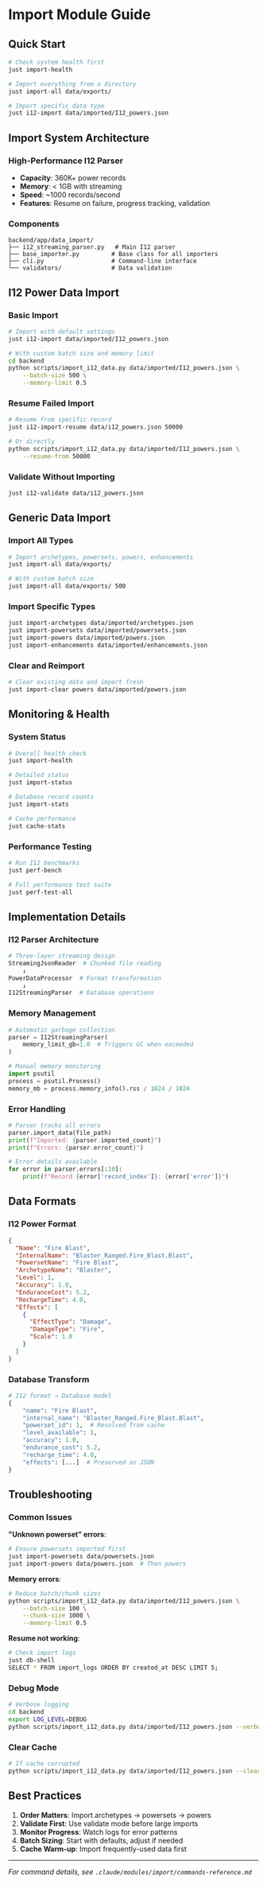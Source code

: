 # Import Module Guide

## Quick Start

```bash
# Check system health first
just import-health

# Import everything from a directory
just import-all data/exports/

# Import specific data type  
just i12-import data/imported/I12_powers.json
```

## Import System Architecture

### High-Performance I12 Parser
- **Capacity**: 360K+ power records
- **Memory**: < 1GB with streaming
- **Speed**: ~1000 records/second
- **Features**: Resume on failure, progress tracking, validation

### Components
```
backend/app/data_import/
├── i12_streaming_parser.py   # Main I12 parser
├── base_importer.py         # Base class for all importers
├── cli.py                   # Command-line interface
└── validators/              # Data validation
```

## I12 Power Data Import

### Basic Import
```bash
# Import with default settings
just i12-import data/imported/I12_powers.json

# With custom batch size and memory limit
cd backend
python scripts/import_i12_data.py data/imported/I12_powers.json \
    --batch-size 500 \
    --memory-limit 0.5
```

### Resume Failed Import
```bash
# Resume from specific record
just i12-import-resume data/i12_powers.json 50000

# Or directly
python scripts/import_i12_data.py data/imported/I12_powers.json \
    --resume-from 50000
```

### Validate Without Importing
```bash
just i12-validate data/i12_powers.json
```

## Generic Data Import

### Import All Types
```bash
# Import archetypes, powersets, powers, enhancements
just import-all data/exports/

# With custom batch size
just import-all data/exports/ 500
```

### Import Specific Types
```bash
just import-archetypes data/imported/archetypes.json
just import-powersets data/imported/powersets.json  
just import-powers data/imported/powers.json
just import-enhancements data/imported/enhancements.json
```

### Clear and Reimport
```bash
# Clear existing data and import fresh
just import-clear powers data/imported/powers.json
```

## Monitoring & Health

### System Status
```bash
# Overall health check
just import-health

# Detailed status
just import-status

# Database record counts
just import-stats

# Cache performance
just cache-stats
```

### Performance Testing
```bash
# Run I12 benchmarks
just perf-bench

# Full performance test suite
just perf-test-all
```

## Implementation Details

### I12 Parser Architecture
```python
# Three-layer streaming design
StreamingJsonReader  # Chunked file reading
    ↓
PowerDataProcessor  # Format transformation  
    ↓
I12StreamingParser  # Database operations
```

### Memory Management
```python
# Automatic garbage collection
parser = I12StreamingParser(
    memory_limit_gb=1.0  # Triggers GC when exceeded
)

# Manual memory monitoring
import psutil
process = psutil.Process()
memory_mb = process.memory_info().rss / 1024 / 1024
```

### Error Handling
```python
# Parser tracks all errors
parser.import_data(file_path)
print(f"Imported: {parser.imported_count}")
print(f"Errors: {parser.error_count}")

# Error details available
for error in parser.errors[:10]:
    print(f"Record {error['record_index']}: {error['error']}")
```

## Data Formats

### I12 Power Format
```json
{
  "Name": "Fire Blast",
  "InternalName": "Blaster_Ranged.Fire_Blast.Blast",  
  "PowersetName": "Fire Blast",
  "ArchetypeName": "Blaster",
  "Level": 1,
  "Accuracy": 1.0,
  "EnduranceCost": 5.2,
  "RechargeTime": 4.0,
  "Effects": [
    {
      "EffectType": "Damage",
      "DamageType": "Fire",
      "Scale": 1.0
    }
  ]
}
```

### Database Transform
```python
# I12 format → Database model
{
    "name": "Fire Blast",
    "internal_name": "Blaster_Ranged.Fire_Blast.Blast",
    "powerset_id": 1,  # Resolved from cache
    "level_available": 1,
    "accuracy": 1.0,
    "endurance_cost": 5.2,
    "recharge_time": 4.0,
    "effects": [...]  # Preserved as JSON
}
```

## Troubleshooting

### Common Issues

**"Unknown powerset" errors**:
```bash
# Ensure powersets imported first
just import-powersets data/powersets.json
just import-powers data/powers.json  # Then powers
```

**Memory errors**:
```bash
# Reduce batch/chunk sizes
python scripts/import_i12_data.py data/imported/I12_powers.json \
    --batch-size 100 \
    --chunk-size 1000 \
    --memory-limit 0.5
```

**Resume not working**:
```bash
# Check import logs
just db-shell
SELECT * FROM import_logs ORDER BY created_at DESC LIMIT 5;
```

### Debug Mode
```bash
# Verbose logging
cd backend
export LOG_LEVEL=DEBUG
python scripts/import_i12_data.py data/imported/I12_powers.json --verbose
```

### Clear Cache
```bash
# If cache corrupted
python scripts/import_i12_data.py data/imported/I12_powers.json --clear-cache
```

## Best Practices

1. **Order Matters**: Import archetypes → powersets → powers
2. **Validate First**: Use validate mode before large imports
3. **Monitor Progress**: Watch logs for error patterns
4. **Batch Sizing**: Start with defaults, adjust if needed
5. **Cache Warm-up**: Import frequently-used data first

---
*For command details, see `.claude/modules/import/commands-reference.md`*